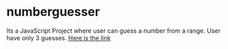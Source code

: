 # numberguesser
Its a JavaScript Project where user can guess a number from a range. User have only 3 guesses.
[Here is the link](https://jerinbristy.github.io/numberguesser/)
